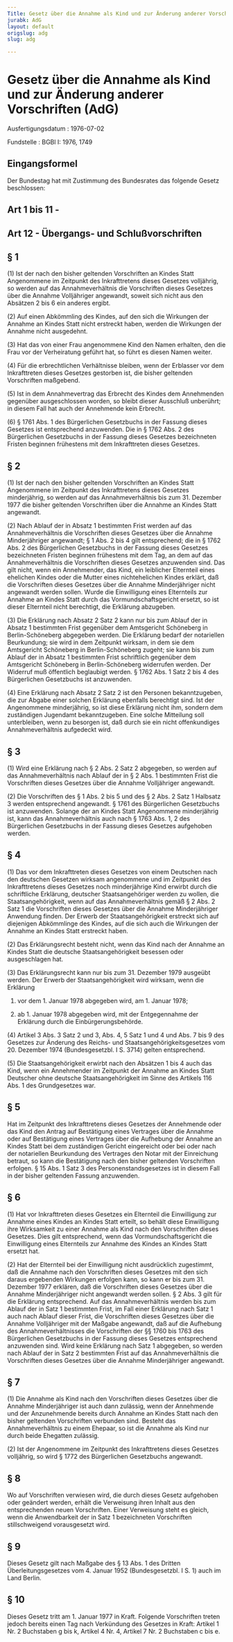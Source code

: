```yaml
---
Title: Gesetz über die Annahme als Kind und zur Änderung anderer Vorschriften
jurabk: AdG
layout: default
origslug: adg
slug: adg

---
```


# Gesetz über die Annahme als Kind und zur Änderung anderer Vorschriften (AdG)

Ausfertigungsdatum
:   1976-07-02

Fundstelle
:   BGBl I: 1976, 1749



## Eingangsformel

Der Bundestag hat mit Zustimmung des Bundesrates das folgende Gesetz
beschlossen:


## Art 1 bis 11 - 



## Art 12 - Übergangs- und Schlußvorschriften



## § 1

(1) Ist der nach den bisher geltenden Vorschriften an Kindes Statt
Angenommene im Zeitpunkt des Inkrafttretens dieses Gesetzes
volljährig, so werden auf das Annahmeverhältnis die Vorschriften
dieses Gesetzes über die Annahme Volljähriger angewandt, soweit sich
nicht aus den Absätzen 2 bis 6 ein anderes ergibt.

(2) Auf einen Abkömmling des Kindes, auf den sich die Wirkungen der
Annahme an Kindes Statt nicht erstreckt haben, werden die Wirkungen
der Annahme nicht ausgedehnt.

(3) Hat das von einer Frau angenommene Kind den Namen erhalten, den
die Frau vor der Verheiratung geführt hat, so führt es diesen Namen
weiter.

(4) Für die erbrechtlichen Verhältnisse bleiben, wenn der Erblasser
vor dem Inkrafttreten dieses Gesetzes gestorben ist, die bisher
geltenden Vorschriften maßgebend.

(5) Ist in dem Annahmevertrag das Erbrecht des Kindes dem Annehmenden
gegenüber ausgeschlossen worden, so bleibt dieser Ausschluß unberührt;
in diesem Fall hat auch der Annehmende kein Erbrecht.

(6) § 1761 Abs. 1 des Bürgerlichen Gesetzbuchs in der Fassung dieses
Gesetzes ist entsprechend anzuwenden. Die in § 1762 Abs. 2 des
Bürgerlichen Gesetzbuchs in der Fassung dieses Gesetzes bezeichneten
Fristen beginnen frühestens mit dem Inkrafttreten dieses Gesetzes.


## § 2

(1) Ist der nach den bisher geltenden Vorschriften an Kindes Statt
Angenommene im Zeitpunkt des Inkrafttretens dieses Gesetzes
minderjährig, so werden auf das Annahmeverhältnis bis zum 31. Dezember
1977 die bisher geltenden Vorschriften über die Annahme an Kindes
Statt angewandt.

(2) Nach Ablauf der in Absatz 1 bestimmten Frist werden auf das
Annahmeverhältnis die Vorschriften dieses Gesetzes über die Annahme
Minderjähriger angewandt; § 1 Abs. 2 bis 4 gilt entsprechend; die in §
1762 Abs. 2 des Bürgerlichen Gesetzbuchs in der Fassung dieses
Gesetzes bezeichneten Fristen beginnen frühestens mit dem Tag, an dem
auf das Annahmeverhältnis die Vorschriften dieses Gesetzes anzuwenden
sind. Das gilt nicht, wenn ein Annehmender, das Kind, ein leiblicher
Elternteil eines ehelichen Kindes oder die Mutter eines nichtehelichen
Kindes erklärt, daß die Vorschriften dieses Gesetzes über die Annahme
Minderjähriger nicht angewandt werden sollen. Wurde die Einwilligung
eines Elternteils zur Annahme an Kindes Statt durch das
Vormundschaftsgericht ersetzt, so ist dieser Elternteil nicht
berechtigt, die Erklärung abzugeben.

(3) Die Erklärung nach Absatz 2 Satz 2 kann nur bis zum Ablauf der in
Absatz 1 bestimmten Frist gegenüber dem Amtsgericht Schöneberg in
Berlin-Schöneberg abgegeben werden. Die Erklärung bedarf der
notariellen Beurkundung; sie wird in dem Zeitpunkt wirksam, in dem sie
dem Amtsgericht Schöneberg in Berlin-Schöneberg zugeht; sie kann bis
zum Ablauf der in Absatz 1 bestimmten Frist schriftlich gegenüber dem
Amtsgericht Schöneberg in Berlin-Schöneberg widerrufen werden. Der
Widerruf muß öffentlich beglaubigt werden. § 1762 Abs. 1 Satz 2 bis 4
des Bürgerlichen Gesetzbuchs ist anzuwenden.

(4) Eine Erklärung nach Absatz 2 Satz 2 ist den Personen
bekanntzugeben, die zur Abgabe einer solchen Erklärung ebenfalls
berechtigt sind. Ist der Angenommene minderjährig, so ist diese
Erklärung nicht ihm, sondern dem zuständigen Jugendamt bekanntzugeben.
Eine solche Mitteilung soll unterbleiben, wenn zu besorgen ist, daß
durch sie ein nicht offenkundiges Annahmeverhältnis aufgedeckt wird.


## § 3

(1) Wird eine Erklärung nach § 2 Abs. 2 Satz 2 abgegeben, so werden
auf das Annahmeverhältnis nach Ablauf der in § 2 Abs. 1 bestimmten
Frist die Vorschriften dieses Gesetzes über die Annahme Volljähriger
angewandt.

(2) Die Vorschriften des § 1 Abs. 2 bis 5 und des § 2 Abs. 2 Satz 1
Halbsatz 3 werden entsprechend angewandt. § 1761 des Bürgerlichen
Gesetzbuchs ist anzuwenden. Solange der an Kindes Statt Angenommene
minderjährig ist, kann das Annahmeverhältnis auch nach § 1763 Abs. 1,
2 des Bürgerlichen Gesetzbuchs in der Fassung dieses Gesetzes
aufgehoben werden.


## § 4

(1) Das vor dem Inkrafttreten dieses Gesetzes von einem Deutschen nach
den deutschen Gesetzen wirksam angenommene und im Zeitpunkt des
Inkrafttretens dieses Gesetzes noch minderjährige Kind erwirbt durch
die schriftliche Erklärung, deutscher Staatsangehöriger werden zu
wollen, die Staatsangehörigkeit, wenn auf das Annahmeverhältnis gemäß
§ 2 Abs. 2 Satz 1 die Vorschriften dieses Gesetzes über die Annahme
Minderjähriger Anwendung finden. Der Erwerb der Staatsangehörigkeit
erstreckt sich auf diejenigen Abkömmlinge des Kindes, auf die sich
auch die Wirkungen der Annahme an Kindes Statt erstreckt haben.

(2) Das Erklärungsrecht besteht nicht, wenn das Kind nach der Annahme
an Kindes Statt die deutsche Staatsangehörigkeit besessen oder
ausgeschlagen hat.

(3) Das Erklärungsrecht kann nur bis zum 31. Dezember 1979 ausgeübt
werden. Der Erwerb der Staatsangehörigkeit wird wirksam, wenn die
Erklärung

1.  vor dem 1. Januar 1978 abgegeben wird, am 1. Januar 1978;


2.  ab 1. Januar 1978 abgegeben wird, mit der Entgegennahme der Erklärung
    durch die Einbürgerungsbehörde.




(4) Artikel 3 Abs. 3 Satz 2 und 3, Abs. 4, 5 Satz 1 und 4 und Abs. 7
bis 9 des Gesetzes zur Änderung des Reichs- und
Staatsangehörigkeitsgesetzes vom 20. Dezember 1974 (Bundesgesetzbl. I
S. 3714) gelten entsprechend.

(5) Die Staatsangehörigkeit erwirbt nach den Absätzen 1 bis 4 auch das
Kind, wenn ein Annehmender im Zeitpunkt der Annahme an Kindes Statt
Deutscher ohne deutsche Staatsangehörigkeit im Sinne des Artikels 116
Abs. 1 des Grundgesetzes war.


## § 5

Hat im Zeitpunkt des Inkrafttretens dieses Gesetzes der Annehmende
oder das Kind den Antrag auf Bestätigung eines Vertrages über die
Annahme oder auf Bestätigung eines Vertrages über die Aufhebung der
Annahme an Kindes Statt bei dem zuständigen Gericht eingereicht oder
bei oder nach der notariellen Beurkundung des Vertrages den Notar mit
der Einreichung betraut, so kann die Bestätigung nach den bisher
geltenden Vorschriften erfolgen. § 15 Abs. 1 Satz 3 des
Personenstandsgesetzes ist in diesem Fall in der bisher geltenden
Fassung anzuwenden.


## § 6

(1) Hat vor Inkrafttreten dieses Gesetzes ein Elternteil die
Einwilligung zur Annahme eines Kindes an Kindes Statt erteilt, so
behält diese Einwilligung ihre Wirksamkeit zu einer Annahme als Kind
nach den Vorschriften dieses Gesetzes. Dies gilt entsprechend, wenn
das Vormundschaftsgericht die Einwilligung eines Elternteils zur
Annahme des Kindes an Kindes Statt ersetzt hat.

(2) Hat der Elternteil bei der Einwilligung nicht ausdrücklich
zugestimmt, daß die Annahme nach den Vorschriften dieses Gesetzes mit
den sich daraus ergebenden Wirkungen erfolgen kann, so kann er bis zum
31\. Dezember 1977 erklären, daß die Vorschriften dieses Gesetzes über
die Annahme Minderjähriger nicht angewandt werden sollen. § 2 Abs. 3
gilt für die Erklärung entsprechend. Auf das Annahmeverhältnis werden
bis zum Ablauf der in Satz 1 bestimmten Frist, im Fall einer Erklärung
nach Satz 1 auch nach Ablauf dieser Frist, die Vorschriften dieses
Gesetzes über die Annahme Volljähriger mit der Maßgabe angewandt, daß
auf die Aufhebung des Annahmeverhältnisses die Vorschriften der §§
1760 bis 1763 des Bürgerlichen Gesetzbuchs in der Fassung dieses
Gesetzes entsprechend anzuwenden sind. Wird keine Erklärung nach Satz
1 abgegeben, so werden nach Ablauf der in Satz 2 bestimmten Frist auf
das Annahmeverhältnis die Vorschriften dieses Gesetzes über die
Annahme Minderjähriger angewandt.


## § 7

(1) Die Annahme als Kind nach den Vorschriften dieses Gesetzes über
die Annahme Minderjähriger ist auch dann zulässig, wenn der Annehmende
und der Anzunehmende bereits durch Annahme an Kindes Statt nach den
bisher geltenden Vorschriften verbunden sind. Besteht das
Annahmeverhältnis zu einem Ehepaar, so ist die Annahme als Kind nur
durch beide Ehegatten zulässig.

(2) Ist der Angenommene im Zeitpunkt des Inkrafttretens dieses
Gesetzes volljährig, so wird § 1772 des Bürgerlichen Gesetzbuchs
angewandt.


## § 8

Wo auf Vorschriften verwiesen wird, die durch dieses Gesetz aufgehoben
oder geändert werden, erhält die Verweisung ihren Inhalt aus den
entsprechenden neuen Vorschriften. Einer Verweisung steht es gleich,
wenn die Anwendbarkeit der in Satz 1 bezeichneten Vorschriften
stillschweigend vorausgesetzt wird.


## § 9

Dieses Gesetz gilt nach Maßgabe des § 13 Abs. 1 des Dritten
Überleitungsgesetzes vom 4. Januar 1952 (Bundesgesetzbl. I S. 1) auch
im Land Berlin.


## § 10

Dieses Gesetz tritt am 1. Januar 1977 in Kraft.
Folgende Vorschriften treten jedoch bereits einen Tag nach Verkündung
des Gesetzes in Kraft:
Artikel 1 Nr. 2 Buchstaben g bis k,
Artikel 4 Nr. 4,
Artikel 7 Nr. 2 Buchstaben c bis e.

